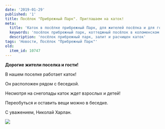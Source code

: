 ```yaml
---
date: '2019-01-29'
published: '1'
title: Посёлок "Прибрежный Парк". Приглашаем на каток!
meta:
  title: 'Каток в посёлке прибрежный Парк, для жителей посёлка и для гостей'
  keywords: 'посёлок прибрежный парк, коттеджный посёлок в коломенском районе'
  description: 'посёлок прибрежный парк, залит и расчищен каток'
tags: 'Новости, Посёлок "Прибрежный Парк"'
old:
  item_id: 10747
---
```

**Дорогие жители поселка и гости!**

В нашем поселке работает каток!

Он расположен рядом с беседкой.

Несмотря на снегопады каток ждет взрослых и детей!

Переобуться и оставить вещи можно в беседке.

С уважением, Николай Харлан.

![](/images/al4/pp_290119_1.jpg)
